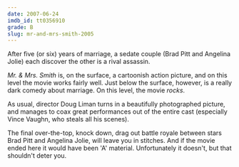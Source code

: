 ```yaml
---
date: 2007-06-24
imdb_id: tt0356910
grade: B
slug: mr-and-mrs-smith-2005
---
```


After five (or six) years of marriage, a sedate couple (Brad Pitt and Angelina Jolie) each discover the other is a rival assassin.

_Mr. & Mrs. Smith_ is, on the surface, a cartoonish action picture, and on this level the movie works fairly well. Just below the surface, however, is a really dark comedy about marriage. On this level, the movie _rocks_.

As usual, director Doug Liman turns in a beautifully photographed picture, and manages to coax great performances out of the entire cast (especially Vince Vaughn, who steals all his scenes).

The final over-the-top, knock down, drag out battle royale between stars Brad Pitt and Angelina Jolie, will leave you in stitches. And if the movie ended here it would have been 'A' material. Unfortunately it doesn't, but that shouldn't deter you.
